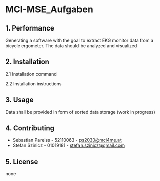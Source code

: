 # MCI-MSE_Aufgaben

## 1. Performance  

Generating a software with the goal to extract EKG monitor data from a bicycle ergometer. The data should be analyzed and visualized

## 2. Installation 

2.1 Installation command

  

2.2 Installation instructions 



## 3. Usage 

Data shall be provided in form of sorted data storage (work in progress)

## 4. Contributing 

  + Sebastian Pareiss - 52110063 - ps2030@mci4me.at 
  + Stefan Szinicz - 01019181 - stefan.szinicz@gmail.com

## 5. License 

none 
